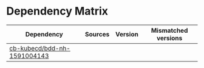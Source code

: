 # Dependency Matrix

Dependency | Sources | Version | Mismatched versions
---------- | ------- | ------- | -------------------
[cb-kubecd/bdd-nh-1591004143](https://github.com/cb-kubecd/bdd-nh-1591004143.git) |  | []() | 

